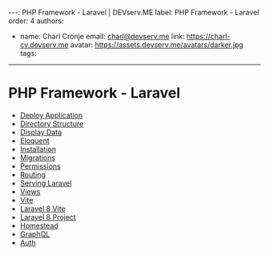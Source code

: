---: PHP Framework - Laravel | DEVserv.ME
label: PHP Framework - Laravel
order: 4
authors:
  - name: Charl Cronje
    email: charl@devserv.me
    link: https://charl-cv.devserv.me
    avatar: https://assets.devserv.me/avatars/darker.jpg
tags:
---
# PHP Framework - Laravel

- [Deploy Application](Deploy.md)
- [Directory Structure](directoryStructure.md)
- [Display Data](DisplayData.md)
- [Eloquent](Eloquent.md)
- [Installation](Installation.md)
- [Migrations](Migrations.md)
- [Permissions](Permissions.md)
- [Routing](Routing.md)
- [Serving Laravel](servingLaravel.md)
- [Views](Views.md)
- [Vite](README.md)
- [Laravel 8 Vite](Laravel8Vite/README.md)
- [Laravel 8 Project](Laravel8Project/README.md)
- [Homestead](Homestead/README.md)
- [GraphQL](GraphQL/README.md)
- [Auth](Auth/README.md)